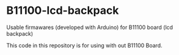 B11100-lcd-backpack
===================

Usable firmawares (developed with Arduino) for B11100 board (lcd backpack)

This code in this repository is for using with out B11100 Board. 
